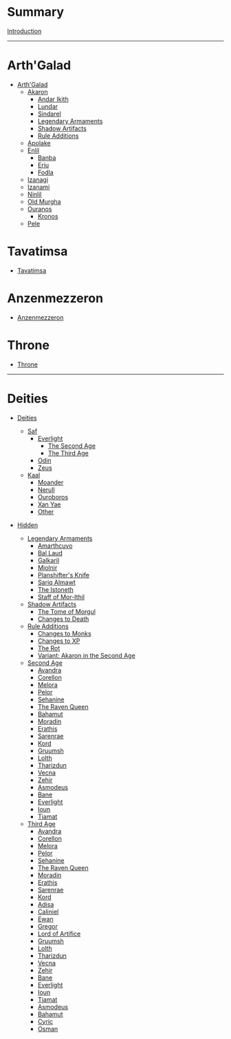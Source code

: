 # Summary

[Introduction](./Introduction.md)

---

# Arth'Galad

- [Arth'Galad](./Arth'Galad/Arth'Galad.md)
    - [Akaron](./Arth'Galad/Akaron.md)
        - [Andar Ikith](<./Arth'Galad/Akaron/Andar Ikith/Andar Ikith.md>)
        - [Lundar](./Arth'Galad/Akaron/Lundar/Lundar.md)
        - [Sindarel](./Arth'Galad/Akaron/Sindarel/Sindarel.md)
        - [Legendary Armaments](<./Arth'Galad/Akaron/Legendary Armaments/Legendary Armaments.md>)
        - [Shadow Artifacts](<./Arth'Galad/Akaron/Shadow Artifacts/Shadow Artifacts.md>)
        - [Rule Additions](<./Arth'Galad/Akaron/Rule Additions/Rule Additions.md>)
    - [Apolake]()
    - [Enlil]()
        - [Banba](./Arth'Galad/Enlil/Banba/Banba.md)
        - [Eriu](./Arth'Galad/Enlil/Eriu/Eriu.md)
        - [Fodla](./Arth'Galad/Enlil/Fodla/Fodla.md)
    - [Izanagi]()
    - [Izanami](./Arth'Galad/Izanami/Izanami.md)
    - [Ninlil]()
    - [Old Murgha](<./Arth'Galad/Old Murgha/Old Murgha.md>)
    - [Ouranos]()
        - [Kronos](./Arth'Galad/Ouranos/Kronos/Kronos.md)
    - [Pele]()

# Tavatimsa

- [Tavatimsa](./Tavatimsa/Tavatimsa.md)

# Anzenmezzeron

- [Anzenmezzeron](./Anzenmezzeron/Anzenmezzeron.md)

# Throne
- [Throne](./Throne/Throne.md)

---

# Deities

- [Deities]()
    - [Saf]()
        - [Everlight]()
            - [The Second Age](<./Deities/Saf/Everlight/The Second Age.md>)
            - [The Third Age](<./Deities/Saf/Everlight/The Third Age.md>)
        - [Odin](./Deities/Saf/Odin/Odin.md)
        - [Zeus](./Deities/Saf/Zeus/Zeus.md)
    - [Kaal]()
        - [Moander](./Deities/Kaal/Moander/Moander.md)
        - [Nerull](./Deities/Kaal/Nerull/Nerull.md)
        - [Ouroboros](./Deities/Kaal/Ouroboros/Ouroboros.md)
        - [Xan Yae](<./Deities/Kaal/Xan Yae/Xan Yae.md>)
        - [Other](./Deities/Kaal/Other/Other.md)

- [Hidden]()
    - [Legendary Armaments]()
        - [Amarthcuvo](<./Arth'Galad/Akaron/Legendary Armaments/Amarthcuvo.md>)
        - [Bal Laud](<Arth'Galad/Akaron/Legendary Armaments/Bal Laud.md>)
        - [Galkaril](<./Arth'Galad/Akaron/Legendary Armaments/Galkaril.md>)
        - [Mjolnir](<./Arth'Galad/Akaron/Legendary Armaments/Mjolnir.md>)
        - [Planshifter's Knife](<./Arth'Galad/Akaron/Legendary Armaments/Planshifter's Knife.md>)
        - [Sariq Almawt](<./Arth'Galad/Akaron/Legendary Armaments/Sariq Almawt.md>)
        - [The Istoneth](<./Arth'Galad/Akaron/Legendary Armaments/The Istoneth.md>)
        - [Staff of Mor-Ithil](<./Arth'Galad/Akaron/Shadow Artifacts/Staff of Mor-Ithil.md>)
    - [Shadow Artifacts]()
        - [The Tome of Morgul](<./Arth'Galad/Akaron/Shadow Artifacts/The Tome of Morgul.md>)
        - [Changes to Death](<./Arth'Galad/Akaron/Rule Additions/Changes to Death.md>)
    - [Rule Additions]()
        - [Changes to Monks](<./Arth'Galad/Akaron/Rule Additions/Changes to Monks.md>)
        - [Changes to XP](<./Arth'Galad/Akaron/Rule Additions/Changes to XP.md>)
        - [The Rot](<./Arth'Galad/Akaron/Rule Additions/The Rot.md>)
        - [Variant: Akaron in the Second Age](<./Arth'Galad/Akaron/Rule Additions/Variant: Akaron in the Second Age.md>)
    - [Second Age]()
        - [Avandra](<./Deities/Saf/Everlight/Second Age/Flower-Borne Deities/Avandra/Avandra.md>)
        - [Corellon](<./Deities/Saf/Everlight/Second Age/Flower-Borne Deities/Corellon/Corellon.md>)
        - [Melora](<./Deities/Saf/Everlight/Second Age/Flower-Borne Deities/Melora/Melora.md>)
        - [Pelor](<./Deities/Saf/Everlight/Second Age/Flower-Borne Deities/Pelor/Pelor.md>)
        - [Sehanine](<./Deities/Saf/Everlight/Second Age/Flower-Borne Deities/Sehanine/Sehanine.md>)
        - [The Raven Queen](<./Deities/Saf/Everlight/Second Age/Flower-Borne Deities/The Raven Queen/The Raven Queen.md>)
        - [Bahamut](<./Deities/Saf/Everlight/Second Age/Flower-Borne Deities/Bahamut/Bahamut.md>)
        - [Moradin](<./Deities/Saf/Everlight/Second Age/Flower-Borne Deities/Moradin/Moradin.md>)
        - [Erathis](<./Deities/Saf/Everlight/Second Age/Flower-Borne Deities/Erathis/Erathis.md>)
        - [Sarenrae](<./Deities/Saf/Everlight/Second Age/Flower-Borne Deities/Sarenrae/Sarenrae.md>)
        - [Kord](<./Deities/Saf/Everlight/Second Age/Flower-Borne Deities/Kord/Kord.md>)
        - [Gruumsh](<./Deities/Saf/Everlight/Second Age/Titan-Borne Gods/Gruumsh/Gruumsh.md>)
        - [Lolth](<./Deities/Saf/Everlight/Second Age/Titan-Borne Gods/Lolth/Lolth.md>)
        - [Tharizdun](<./Deities/Saf/Everlight/Second Age/Titan-Borne Gods/Tharizdun/Tharizdun.md>)
        - [Vecna](<./Deities/Saf/Everlight/Second Age/Titan-Borne Gods/Vecna/Vecna.md>)
        - [Zehir](<./Deities/Saf/Everlight/Second Age/Titan-Borne Gods/Zehir/Zehir.md>)
        - [Asmodeus](<./Deities/Saf/Everlight/Second Age/Titan-Borne Gods/Asmodeus/Asmodeus.md>)
        - [Bane](<./Deities/Saf/Everlight/Second Age/Titan-Borne Gods/Bane/Bane.md>)
        - [Everlight](<./Deities/Saf/Everlight/Second Age/Dead or Missing Deities/Everlight/Everlight.md>)
        - [Ioun](<./Deities/Saf/Everlight/Second Age/Dead or Missing Deities/Ioun/Ioun.md>)
        - [Tiamat](<./Deities/Saf/Everlight/Second Age/Dead or Missing Deities/Tiamat/Tiamat.md>)
    - [Third Age]()
        - [Avandra](<./Deities/Saf/Everlight/Third Age/Flower-Borne Deities/Avandra/Avandra.md>)
        - [Corellon](<./Deities/Saf/Everlight/Third Age/Flower-Borne Deities/Corellon/Corellon.md>)
        - [Melora](<./Deities/Saf/Everlight/Third Age/Flower-Borne Deities/Melora/Melora.md>)
        - [Pelor](<./Deities/Saf/Everlight/Third Age/Flower-Borne Deities/Pelor/Pelor.md>)
        - [Sehanine](<./Deities/Saf/Everlight/Third Age/Flower-Borne Deities/Sehanine/Sehanine.md>)
        - [The Raven Queen](<./Deities/Saf/Everlight/Third Age/Flower-Borne Deities/The Raven Queen/The Raven Queen.md>)
        - [Moradin](<./Deities/Saf/Everlight/Third Age/Flower-Borne Deities/Moradin/Moradin.md>)
        - [Erathis](<./Deities/Saf/Everlight/Third Age/Flower-Borne Deities/Erathis/Erathis.md>)
        - [Sarenrae](<./Deities/Saf/Everlight/Third Age/Flower-Borne Deities/Sarenrae/Sarenrae.md>)
        - [Kord](<./Deities/Saf/Everlight/Third Age/Flower-Borne Deities/Kord/Kord.md>)
        - [Adisa](<./Deities/Saf/Everlight/Third Age/Flower-Borne Deities/Adisa/Adisa.md>)
        - [Caliniel](<./Deities/Saf/Everlight/Third Age/Flower-Borne Deities/Caliniel/Caliniel.md>)
        - [Ewan](<./Deities/Saf/Everlight/Third Age/Flower-Borne Deities/Ewan/Ewan.md>)
        - [Gregor](<./Deities/Saf/Everlight/Third Age/Flower-Borne Deities/Gregor/Gregor.md>)
        - [Lord of Artifice](<./Deities/Saf/Everlight/Third Age/Flower-Borne Deities/Lord of Artifice/Lord of Artifice.md>)
        - [Gruumsh](<./Deities/Saf/Everlight/Third Age/Titan-Borne Gods/Gruumsh/Gruumsh.md>)
        - [Lolth](<./Deities/Saf/Everlight/Third Age/Titan-Borne Gods/Lolth/Lolth.md>)
        - [Tharizdun](<./Deities/Saf/Everlight/Third Age/Titan-Borne Gods/Tharizdun/Tharizdun.md>)
        - [Vecna](<./Deities/Saf/Everlight/Third Age/Titan-Borne Gods/Vecna/Vecna.md>)
        - [Zehir](<./Deities/Saf/Everlight/Third Age/Titan-Borne Gods/Zehir/Zehir.md>)
        - [Bane](<./Deities/Saf/Everlight/Third Age/Titan-Borne Gods/Bane/Bane.md>)
        - [Everlight](<./Deities/Saf/Everlight/Third Age/Dead or Missing Deities/Everlight/Everlight.md>)
        - [Ioun](<./Deities/Saf/Everlight/Third Age/Dead or Missing Deities/Ioun/Ioun.md>)
        - [Tiamat](<./Deities/Saf/Everlight/Third Age/Dead or Missing Deities/Tiamat/Tiamat.md>)
        - [Asmodeus](<./Deities/Saf/Everlight/Third Age/Dead or Missing Deities/Asmodeus/Asmodeus.md>)
        - [Bahamut](<./Deities/Saf/Everlight/Third Age/Dead or Missing Deities/Bahamut/Bahamut.md>)
        - [Cyric](./Deities/Kaal/Other/Cyric/Cyric.md)
        - [Osman](./Deities/Kaal/Other/Osman/Osman.md)
